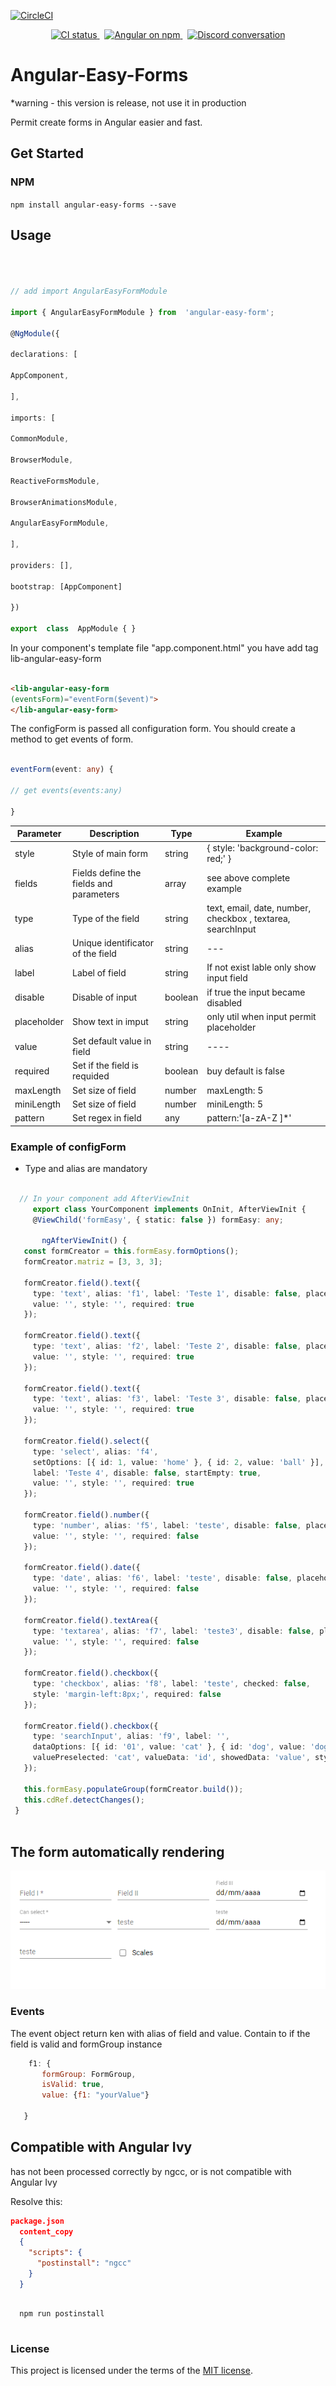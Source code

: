 

[![CircleCI](https://circleci.com/gh/circleci/circleci-docs.svg?style=svg)](https://circleci.com/gh/circleci/circleci-docs)

<p align="center">
  <a href="https://circleci.com/gh/angular/workflows/angular/tree/master">
    <img src="https://img.shields.io/circleci/build/github/renatodysouza/easyform/master.svg?logo=circleci&logoColor=fff&label=CircleCI" alt="CI status" />
  </a>&nbsp;
  <a href="https://www.npmjs.com/@angular/core">
    <img src="https://img.shields.io/npm/v/@angular/core.svg?logo=npm&logoColor=fff&label=NPM+package&color=limegreen" alt="Angular on npm" />
  </a>&nbsp;
  <a href="https://discord.gg/angular">
    <img src="https://img.shields.io/discord/463752820026376202.svg?logo=discord&logoColor=fff&label=Discord&color=7389d8" alt="Discord conversation" />
  </a>
</p>

# Angular-Easy-Forms

*warning - this version is release, not use it in production

Permit create forms in Angular easier and fast.



## Get Started

  

 

### NPM

  

`npm install angular-easy-forms --save`

  
  

## Usage

  

```ts

  

// add import AngularEasyFormModule

import { AngularEasyFormModule } from  'angular-easy-form';

@NgModule({

declarations: [

AppComponent,

],

imports: [

CommonModule,

BrowserModule,

ReactiveFormsModule,

BrowserAnimationsModule,

AngularEasyFormModule,

],

providers: [],

bootstrap: [AppComponent]

})

export  class  AppModule { }


```
 

In your component's template file "app.component.html" you have add tag lib-angular-easy-form

  ```html

<lib-angular-easy-form
(eventsForm)="eventForm($event)">
</lib-angular-easy-form>

```

  

The configForm is passed all configuration form. You should create a method to get events of form.
```ts

eventForm(event: any) {

// get events(events:any)

}

```



| Parameter   |  Description  |  Type  |  Example | 
| ------------------- | ------------------- | ------------------- | ------------------- |
|  style |  Style of main form | string | { style: 'background-color: red;' } |
|  fields |  Fields define the fields and parameters | array |  see above complete example |
|  type |  Type of the field | string |  text, email, date, number, checkbox , textarea, searchInput |
|  alias |  Unique identificator of the field | string |  --- |
|  label |  Label of field | string |  If not exist lable only show input field |
|  disable |  Disable of input | boolean |  if true the input became disabled |
|  placeholder |  Show text in imput | string | only util when input permit placeholder |
|  value |  Set default value in field | string |  ---- |
|  required |  Set if the field is requided | boolean  |  buy default is false|
|  maxLength |  Set size of field  | number  |   maxLength: 5 |
|  miniLength |  Set size of field  | number  |   miniLength: 5 |
|  pattern |  Set regex in field  | any  |   pattern:'[a-zA-Z ]*' |



 ### Example of configForm

  * Type and alias are mandatory

 ```typescript

   // In your component add AfterViewInit
      export class YourComponent implements OnInit, AfterViewInit {
      @ViewChild('formEasy', { static: false }) formEasy: any;

        ngAfterViewInit() {
    const formCreator = this.formEasy.formOptions();
    formCreator.matriz = [3, 3, 3];

    formCreator.field().text({
      type: 'text', alias: 'f1', label: 'Teste 1', disable: false, placeholder: 'oi',
      value: '', style: '', required: true
    });

    formCreator.field().text({
      type: 'text', alias: 'f2', label: 'Teste 2', disable: false, placeholder: 'sou',
      value: '', style: '', required: true
    });

    formCreator.field().text({
      type: 'text', alias: 'f3', label: 'Teste 3', disable: false, placeholder: 'eu',
      value: '', style: '', required: true
    });

    formCreator.field().select({
      type: 'select', alias: 'f4',
      setOptions: [{ id: 1, value: 'home' }, { id: 2, value: 'ball' }],
      label: 'Teste 4', disable: false, startEmpty: true,
      value: '', style: '', required: true
    });

    formCreator.field().number({
      type: 'number', alias: 'f5', label: 'teste', disable: false, placeholder: '',
      value: '', style: '', required: false
    });

    formCreator.field().date({
      type: 'date', alias: 'f6', label: 'teste', disable: false, placeholder: '',
      value: '', style: '', required: false
    });

    formCreator.field().textArea({
      type: 'textarea', alias: 'f7', label: 'teste3', disable: false, placeholder: '',
      value: '', style: '', required: false
    });

    formCreator.field().checkbox({
      type: 'checkbox', alias: 'f8', label: 'teste', checked: false,
      style: 'margin-left:8px;', required: false
    });

    formCreator.field().checkbox({
      type: 'searchInput', alias: 'f9', label: '',
      dataOptions: [{ id: '01', value: 'cat' }, { id: 'dog', value: 'dog' }], validate: false,
      valuePreselected: 'cat', valueData: 'id', showedData: 'value', style: ''
    });

    this.formEasy.populateGroup(formCreator.build());
    this.cdRef.detectChanges();
  }
  

```

## The form automatically rendering



![alt tag](https://github.com/renatodysouza/easyform/blob/master/form.PNG)


### Events

The event object return ken with alias of field and value. Contain to if the field is valid and formGroup instance


 ```javascript
     f1: {
        formGroup: FormGroup,
        isValid: true,
        value: {f1: "yourValue"}

    }

```

## Compatible with Angular Ivy

  has not been processed correctly by ngcc, or is not compatible with Angular Ivy


  Resolve this:

  ```json
  package.json
    content_copy
    {
      "scripts": {
        "postinstall": "ngcc"
      }
    }

```

```node

  npm run postinstall


 ```

### License


This project is licensed under the terms of the [MIT license](/LICENSE).
